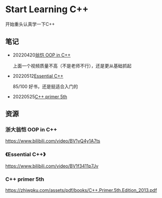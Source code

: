 # Start Learning C++

开始重头认真学一下C++

## 笔记

- 20220420[翁恺 OOP in C++](./01-Notes/00-ZJU_CPP/Object-Oriented-Programming.md)

  上面一个视频质量不高（不是老师不行），还是更从基础抓起

- 20220512[Essential C++](./01-Notes/01-Essential_C++/Essential_C++.md)

   85/100 好书，还是挺适合入门的

- 20220525[C++ primer 5th](./01-Notes/02-Cpp_Primer_5th/CPP_Primer_5th.md)



## 资源



### 浙大翁恺 OOP in C++

https://www.bilibili.com/video/BV1yQ4y1A7ts

### 《Essential C++》

https://www.bilibili.com/video/BV1f3411p7Jv

### C++ primer 5th

https://zhjwpku.com/assets/pdf/books/C++.Primer.5th.Edition_2013.pdf

